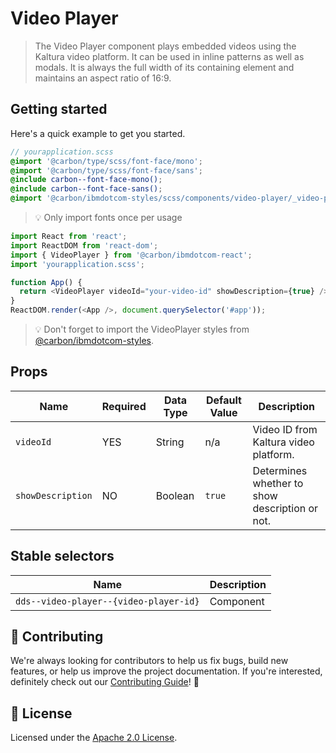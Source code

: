 # Video Player

> The Video Player component plays embedded videos using the Kaltura video
> platform. It can be used in inline patterns as well as modals. It is always
> the full width of its containing element and maintains an aspect ratio of
> 16:9.

## Getting started

Here's a quick example to get you started.

```scss
// yourapplication.scss
@import '@carbon/type/scss/font-face/mono';
@import '@carbon/type/scss/font-face/sans';
@include carbon--font-face-mono();
@include carbon--font-face-sans();
@import '@carbon/ibmdotcom-styles/scss/components/video-player/_video-player.scss';
```

> 💡 Only import fonts once per usage

```javascript
import React from 'react';
import ReactDOM from 'react-dom';
import { VideoPlayer } from '@carbon/ibmdotcom-react';
import 'yourapplication.scss';

function App() {
  return <VideoPlayer videoId="your-video-id" showDescription={true} />;
}
ReactDOM.render(<App />, document.querySelector('#app'));
```

> 💡 Don't forget to import the VideoPlayer styles from
> [@carbon/ibmdotcom-styles](https://github.com/carbon-design-system/ibm-dotcom-library/blob/master/packages/styles).

## Props

| Name              | Required | Data Type | Default Value | Description                                    |
| ----------------- | -------- | --------- | ------------- | ---------------------------------------------- |
| `videoId`         | YES      | String    | n/a           | Video ID from Kaltura video platform.          |
| `showDescription` | NO       | Boolean   | `true`        | Determines whether to show description or not. |

## Stable selectors

| Name                                   | Description |
| -------------------------------------- | ----------- |
| `dds--video-player--{video-player-id}` | Component   |

## 🙌 Contributing

We're always looking for contributors to help us fix bugs, build new features,
or help us improve the project documentation. If you're interested, definitely
check out our
[Contributing Guide](https://github.com/carbon-design-system/ibm-dotcom-library/blob/master/.github/CONTRIBUTING.md)!
👀

## 📝 License

Licensed under the
[Apache 2.0 License](https://github.com/carbon-design-system/ibm-dotcom-library/blob/master/LICENSE).

